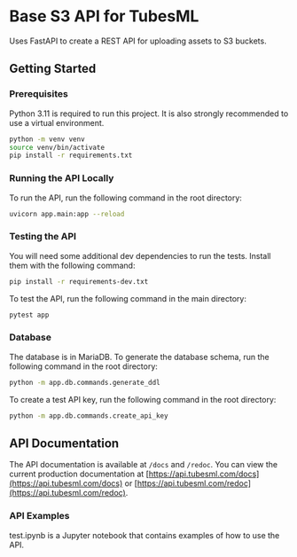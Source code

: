 # Base S3 API for TubesML

Uses FastAPI to create a REST API for uploading assets to S3 buckets.

## Getting Started

### Prerequisites

Python 3.11 is required to run this project. It is also strongly recommended to use a virtual environment.

```bash
python -m venv venv
source venv/bin/activate
pip install -r requirements.txt
```

### Running the API Locally

To run the API, run the following command in the root directory:

```bash
uvicorn app.main:app --reload
```

### Testing the API

You will need some additional dev dependencies to run the tests. Install them with the following command:

```bash
pip install -r requirements-dev.txt
```

To test the API, run the following command in the main directory:

```bash
pytest app
```

### Database

The database is in MariaDB. To generate the database schema, run the following command in the root directory:

```bash
python -m app.db.commands.generate_ddl
```

To create a test API key, run the following command in the root directory:

```bash
python -m app.db.commands.create_api_key
```

## API Documentation

The API documentation is available at `/docs` and `/redoc`. You can view the current production documentation at [https://api.tubesml.com/docs](https://api.tubesml.com/docs) or [https://api.tubesml.com/redoc](https://api.tubesml.com/redoc).

### API Examples

test.ipynb is a Jupyter notebook that contains examples of how to use the API.